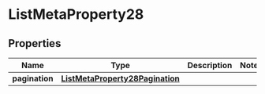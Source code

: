 

# ListMetaProperty28


## Properties

| Name | Type | Description | Notes |
|------------ | ------------- | ------------- | -------------|
|**pagination** | [**ListMetaProperty28Pagination**](ListMetaProperty28Pagination.md) |  |  |



